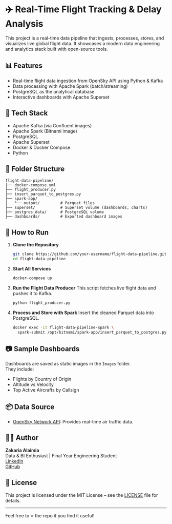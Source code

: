 # ✈️ Real-Time Flight Tracking & Delay Analysis

This project is a real-time data pipeline that ingests, processes, stores, and visualizes live global flight data. It showcases a modern data engineering and analytics stack built with open-source tools.

## 📊 Features

- Real-time flight data ingestion from OpenSky API using Python & Kafka
- Data processing with Apache Spark (batch/streaming)
- PostgreSQL as the analytical database
- Interactive dashboards with Apache Superset

## 🧰 Tech Stack

- Apache Kafka (via Confluent images)
- Apache Spark (Bitnami image)
- PostgreSQL
- Apache Superset
- Docker & Docker Compose
- Python

## 📁 Folder Structure

```
flight-data-pipeline/
├── docker-compose.yml
├── flight_producer.py
├── insert_parquet_to_postgres.py
├── spark-app/
│   └── output/         # Parquet files
├── superset/           # Superset volume (dashboards, charts)
├── postgres_data/      # PostgreSQL volume
├── dashboards/         # Exported dashboard images
```

## 🚀 How to Run

1. **Clone the Repository**
   ```bash
   git clone https://github.com/your-username/flight-data-pipeline.git
   cd flight-data-pipeline
   ```

2. **Start All Services**
   ```bash
   docker-compose up
   ```

3. **Run the Flight Data Producer**
   This script fetches live flight data and pushes it to Kafka.
   ```bash
   python flight_producer.py
   ```

4. **Process and Store with Spark**
   Insert the cleaned Parquet data into PostgreSQL.
   ```bash
   docker exec -it flight-data-pipeline-spark \
     spark-submit /opt/bitnami/spark-app/insert_parquet_to_postgres.py
   ```

## 📷 Sample Dashboards

Dashboards are saved as static images in the `Images` folder.  
They include:

- Flights by Country of Origin  
- Altitude vs Velocity  
- Top Active Aircrafts by Callsign  

## 📦 Data Source

- [OpenSky Network API](https://opensky-network.org/): Provides real-time air traffic data.

## 🧑‍💻 Author

**Zakaria Alaimia**  
Data & BI Enthusiast | Final Year Engineering Student  
[LinkedIn](https://www.linkedin.com/in/zakaria-alaimia-274231156/)  
[GitHub](https://github.com/zak-attack-1)

## 📜 License

This project is licensed under the MIT License – see the [LICENSE](LICENSE) file for details.

---

Feel free to ⭐️ the repo if you find it useful!



